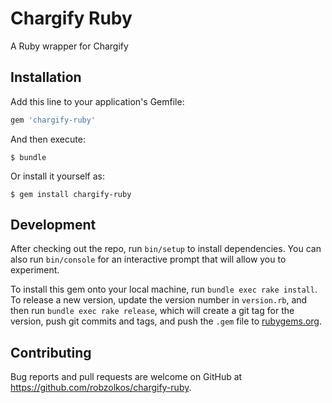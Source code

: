 # Chargify Ruby

A Ruby wrapper for Chargify


## Installation

Add this line to your application's Gemfile:

```ruby
gem 'chargify-ruby'
```

And then execute:

    $ bundle

Or install it yourself as:

    $ gem install chargify-ruby


## Development

After checking out the repo, run `bin/setup` to install dependencies. You can also run `bin/console` for an interactive prompt that will allow you to experiment.

To install this gem onto your local machine, run `bundle exec rake install`. To release a new version, update the version number in `version.rb`, and then run `bundle exec rake release`, which will create a git tag for the version, push git commits and tags, and push the `.gem` file to [rubygems.org](https://rubygems.org).

## Contributing

Bug reports and pull requests are welcome on GitHub at https://github.com/robzolkos/chargify-ruby.
